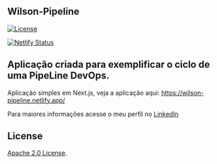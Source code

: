 
## Wilson-Pipeline


<!-- Lincense -->
[![License](https://img.shields.io/badge/License-Apache%202.0-blue.svg)](https://opensource.org/licenses/Apache-2.0)


<!-- Status do Netlify -->
[![Netlify Status](https://api.netlify.com/api/v1/badges/c7aac313-ffbe-47fb-9756-7bfe2fb2c7ae/deploy-status)](https://app.netlify.com/sites/wilson-pipeline/deploys)


## Aplicação criada para exemplificar o ciclo de uma PipeLine DevOps.


Aplicação simples em Next.js, veja a aplicação aqui: https://wilson-pipeline.netlify.app/


Para maiores informações acesse o meu perfil no [LinkedIn](https://www.linkedin.com/in/wilsonribeiro2/)


## License

<!-- Keep full URL links to repo files because this README syncs from main to gh-pages.  -->
[Apache 2.0 License](https://github.com/wilsonribeiro/wilson-pipeline/blob/master/LICENSE).

